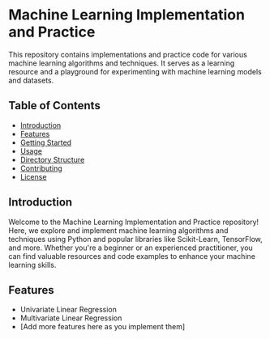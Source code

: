 # Machine Learning Implementation and Practice


This repository contains implementations and practice code for various machine learning algorithms and techniques. It serves as a learning resource and a playground for experimenting with machine learning models and datasets.

## Table of Contents

- [Introduction](#introduction)
- [Features](#features)
- [Getting Started](#getting-started)
- [Usage](#usage)
- [Directory Structure](#directory-structure)
- [Contributing](#contributing)
- [License](#license)

## Introduction

Welcome to the Machine Learning Implementation and Practice repository! Here, we explore and implement machine learning algorithms and techniques using Python and popular libraries like Scikit-Learn, TensorFlow, and more. Whether you're a beginner or an experienced practitioner, you can find valuable resources and code examples to enhance your machine learning skills.

## Features

- Univariate Linear Regression
- Multivariate Linear Regression
- [Add more features here as you implement them]
